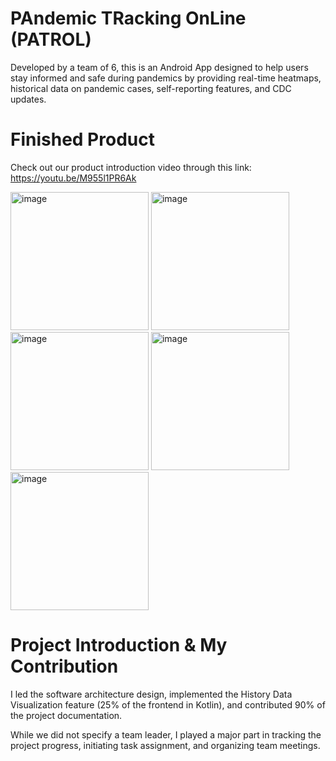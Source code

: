# PAndemic TRacking OnLine (PATROL)
Developed by a team of 6, this is an Android App designed to help users stay informed and safe during pandemics by providing real-time heatmaps, historical data on pandemic cases, self-reporting features, and CDC updates.

# Finished Product
Check out our product introduction video through this link: 
https://youtu.be/M955l1PR6Ak

<img width="221" alt="image" src="https://github.com/user-attachments/assets/561a75c4-89d9-4d91-a97e-7688a2aab425">
<img width="221" alt="image" src="https://github.com/user-attachments/assets/62dbbcfc-4888-43e4-9aa7-5697a93dc4fd">
<img width="221" alt="image" src="https://github.com/user-attachments/assets/07b5b196-dde4-418a-9b78-b8480a9111fb">
<img width="221" alt="image" src="https://github.com/user-attachments/assets/0f1660a5-ed22-4494-8087-71870fc01954">
<img width="221" alt="image" src="https://github.com/user-attachments/assets/7a4eefc5-2842-4976-9e42-d309bf0beddd">

# Project Introduction & My Contribution
I led the software architecture design, implemented the History Data Visualization feature (25% of the frontend in Kotlin), and contributed 90% of the project documentation. 

While we did not specify a team leader, I played a major part in tracking the project progress, initiating task assignment, and organizing team meetings.
